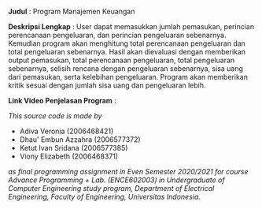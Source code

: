 **Judul** : Program Manajemen Keuangan

**Deskripsi Lengkap** : User dapat memasukkan jumlah pemasukan, perincian perencanaan pengeluaran, dan perincian pengeluaran sebenarnya. Kemudian program akan menghitung total perencanaan pengeluaran dan total pengeluaran sebenarnya. Hasil akan dievaluasi dengan memberikan output pemasukan, total perencanaan pengeluaran, total pengeluaran sebenarnya, selisih rencana dengan pengeluaran sebenarnya, sisa uang dari pemasukan, serta kelebihan pengeluaran. Program akan memberikan kritik sesuai dengan jumlah sisa uang dan pengeluaran lebih.

**Link Video Penjelasan Program** : 

*This source code is made by*

- Adiva Veronia (2006468421)
- Dhau' Embun Azzahra (2006577372)
- Ketut Ivan Sridana (2006577385)
- Viony Elizabeth (2006468371)

*as final programming assignment in Even Semester 2020/2021 for course Advance Programming + Lab. (ENCE602003) in Undergraduate of Computer Engineering study program, Department of Electrical Engineering, Faculty of Engineering, Universitas Indonesia.*

